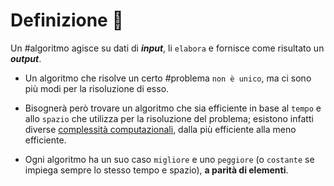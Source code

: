 # Definizione 📃
Un #algoritmo agisce su dati di ***input***, li `elabora` e fornisce come risultato un ***output***.
- Un algoritmo che risolve un certo #problema `non è unico`, ma ci sono più modi per la risoluzione di esso.

- Bisognerà però trovare un algoritmo che sia efficiente in base al `tempo` e allo `spazio` che utilizza per la risoluzione del problema; 
esistono infatti diverse [complessità computazionali](obsidian://open?vault=obsidian-git-sync&file=Algoritmi%20e%20Strutture%20Dati%2F1.%20%F0%9F%A7%91%E2%80%8D%F0%9F%92%BB%20Algoritmi%2F%F0%9F%94%B4%20Limiti%20Asintotici%2FComplessit%C3%A0%20Computazionale), dalla più efficiente alla meno efficiente.

- Ogni algoritmo ha un suo caso `migliore` e uno `peggiore` (o `costante` se impiega sempre lo stesso tempo e spazio), **a parità di elementi**.

